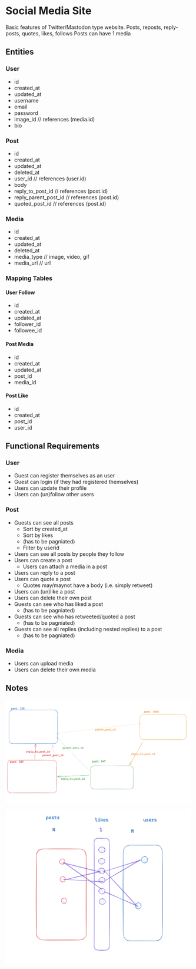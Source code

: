 # Social Media Site 
Basic features of Twitter/Mastodon type website. 
Posts, reposts, reply-posts, quotes, likes, follows
Posts can have 1 media 

## Entities 

### User 
- id
- created_at
- updated_at
- username
- email
- password
- image_id                 // references (media.id)
- bio


### Post 
- id
- created_at
- updated_at
- deleted_at
- user_id               // references (user.id)
- body
- reply_to_post_id      // references (post.id)
- reply_parent_post_id  // references (post.id)
- quoted_post_id        // references (post.id)


### Media 
- id
- created_at
- updated_at
- deleted_at
- media_type            // image, video, gif
- media_url             // url

### Mapping Tables 

#### User Follow 
- id
- created_at
- updated_at
- follower_id
- followee_id

#### Post Media
- id
- created_at
- updated_at
- post_id
- media_id

#### Post Like
- id
- created_at
- post_id
- user_id

## Functional Requirements

### User 
- Guest can register themselves as an user
- Guest can login (if they had registered themselves)
- Users can update their profile
- Users can (un)follow other users

### Post 
- Guests can see all posts 
  - Sort by created_at
  - Sort by likes
  - (has to be pagniated)
  - Filter by userid 
- Users can see all posts by people they follow
- Users can create a post
  - Users can attach a media in a post
- Users can reply to a post
- Users can quote a post
  - Quotes may/maynot have a body (i.e. simply retweet)
- Users can (un)like a post
- Users can delete their own post
- Guests can see who has liked a post
  - (has to be pagniated)
- Guests can see who has retweeted/quoted a post
  - (has to be pagniated)
- Guests can see all replies (including nested replies) to a post
  - (has to be pagniated)

### Media 
- Users can upload media 
- Users can delete their own media


## Notes 

![](./post_relationship.png)

![](./m-n-relationship.png)